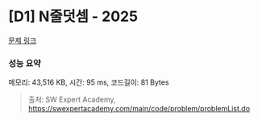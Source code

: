 # [D1] N줄덧셈 - 2025 

[문제 링크](https://swexpertacademy.com/main/code/problem/problemDetail.do?contestProbId=AV5QFZtaAscDFAUq) 

### 성능 요약

메모리: 43,516 KB, 시간: 95 ms, 코드길이: 81 Bytes



> 출처: SW Expert Academy, https://swexpertacademy.com/main/code/problem/problemList.do